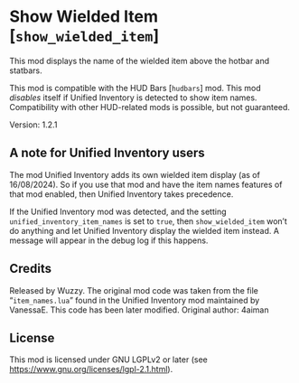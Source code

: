 # Show Wielded Item [`show_wielded_item`]
This mod displays the name of the wielded item above the hotbar and
statbars.

This mod is compatible with the HUD Bars [`hudbars`] mod.
This mod *disables* itself if Unified Inventory is detected to show item names.
Compatibility with other HUD-related mods is possible, but not guaranteed.

Version: 1.2.1

## A note for Unified Inventory users

The mod Unified Inventory adds its own wielded item display (as of 16/08/2024).
So if you use that mod and have the item names features of that mod
enabled, then Unified Inventory takes precedence.

If the Unified Inventory mod was detected, and the setting
`unified_inventory_item_names` is set to `true`, then
`show_wielded_item` won’t do anything and let Unified Inventory
display the wielded item instead. A message will appear in
the debug log if this happens.

## Credits
Released by Wuzzy.
The original mod code was taken from the file “`item_names.lua`”
found in the Unified Inventory mod maintained by VanessaE. This code
has been later modified.
Original author: 4aiman

## License
This mod is licensed under GNU LGPLv2 or later
(see <https://www.gnu.org/licenses/lgpl-2.1.html>).
